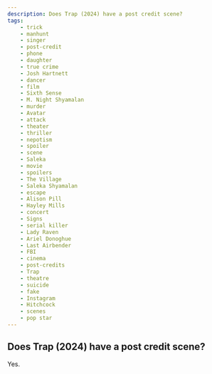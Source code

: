 ```yaml
---
description: Does Trap (2024) have a post credit scene?
tags: 
    - trick
    - manhunt
    - singer
    - post-credit
    - phone
    - daughter
    - true crime
    - Josh Hartnett
    - dancer
    - film
    - Sixth Sense
    - M. Night Shyamalan
    - murder
    - Avatar
    - attack
    - theater
    - thriller
    - nepotism
    - spoiler
    - scene
    - Saleka
    - movie
    - spoilers
    - The Village
    - Saleka Shyamalan
    - escape
    - Alison Pill
    - Hayley Mills
    - concert
    - Signs
    - serial killer
    - Lady Raven
    - Ariel Donoghue
    - Last Airbender
    - FBI
    - cinema
    - post-credits
    - Trap
    - theatre
    - suicide
    - fake
    - Instagram
    - Hitchcock
    - scenes
    - pop star
---
```


## Does Trap (2024) have a post credit scene?

Yes.
